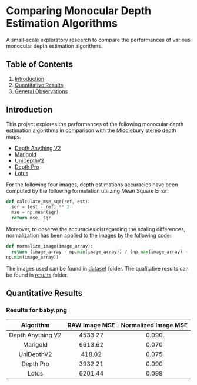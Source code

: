 # Comparing Monocular Depth Estimation Algorithms
A small-scale exploratory research to compare the performances of various monocular depth estimation algorithms.

## Table of Contents
1. [Introduction](#introduction)
2. [Quantitative Results](#quantitative-results)
3. [General Observations](#general-observations)

## Introduction
This project explores the performances of the following monocular depth estimation algorithms in comparison with the Middlebury stereo depth maps.
- [Depth Anything V2](https://github.com/DepthAnything/Depth-Anything-V2)
- [Marigold](https://github.com/prs-eth/Marigold)
- [UniDepthV2](https://github.com/lpiccinelli-eth/UniDepth)
- [Depth Pro](https://github.com/apple/ml-depth-pro)
- [Lotus](https://github.com/EnVision-Research/Lotus)

For the following four images, depth estimations accuracies have been computed by the following formulation utilizing Mean Square Error: 

```python
def calculate_mse_sqr(ref, est): 
  sqr = (est - ref) ** 2 
  mse = np.mean(sqr) 
  return mse, sqr
```

Moreover, to observe the accuracies disregarding the scaling differences, normalization has been applied to the images by the following code:

```python
def normalize_image(image_array): 
  return (image_array - np.min(image_array)) / (np.max(image_array) - 
np.min(image_array)) 
```

The images used can be found in [dataset](dataset/) folder. The qualitative results can be found in [results](results/) folder.

## Quantitative Results
### Results for baby.png

| Algorithm         | RAW Image MSE | Normalized Image MSE |
|:-----------------:|:-------------:|:--------------------:|
| Depth Anything V2 | 4533.27       | 0.090                |
| Marigold          | 6613.62       | 0.070                |
| UniDepthV2        | 418.02        | 0.075                |
| Depth Pro         | 3932.21       | 0.090                |
| Lotus             | 6201.44       | 0.098                |
